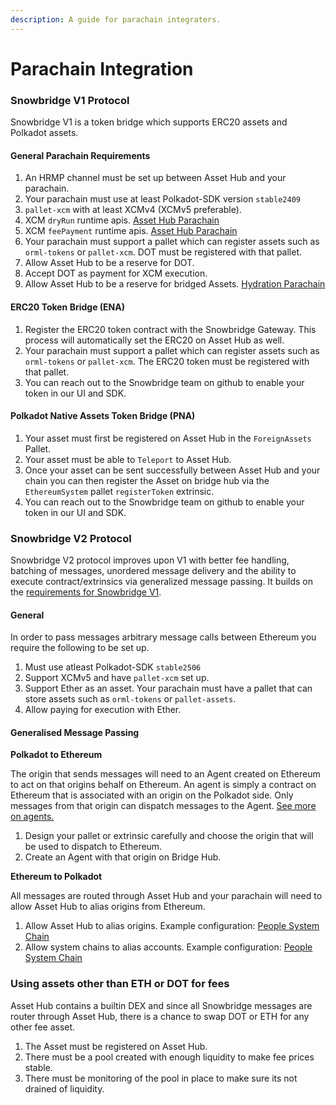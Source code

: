 ```yaml
---
description: A guide for parachain integraters.
---
```


# Parachain Integration

### Snowbridge V1 Protocol

Snowbridge V1 is a token bridge which supports ERC20 assets and Polkadot assets.

#### General Parachain Requirements

1. An HRMP channel must be set up between Asset Hub and your parachain.
2. Your parachain must use at least Polkadot-SDK version `stable2409`
3. `pallet-xcm` with at least XCMv4 (XCMv5 preferable).
4. XCM `dryRun` runtime apis. [Asset Hub Parachain](https://github.com/polkadot-fellows/runtimes/blob/d6c5bd34c51ba7f670278f19d19e53e6db5a6b48/system-parachains/asset-hubs/asset-hub-polkadot/src/lib.rs#L1769)
5. XCM `feePayment` runtime apis. [Asset Hub Parachain](https://github.com/polkadot-fellows/runtimes/blob/d6c5bd34c51ba7f670278f19d19e53e6db5a6b48/system-parachains/asset-hubs/asset-hub-polkadot/src/lib.rs#L1741)
6. Your parachain must support a pallet which can register assets such as `orml-tokens` or `pallet-xcm`. DOT must be registered with that pallet.
7. Allow Asset Hub to be a reserve for DOT.
8. Accept DOT as payment for XCM execution.
9. Allow Asset Hub to be a reserve for bridged Assets. [Hydration Parachain](https://github.com/galacticcouncil/hydration-node/pull/784)

#### ERC20 Token Bridge  (ENA)&#x20;

1. Register the ERC20 token contract with the Snowbridge Gateway. This process will automatically set the ERC20 on Asset Hub as well.
2. Your parachain must support a pallet which can register assets such as `orml-tokens` or `pallet-xcm`. The ERC20 token must be registered with that pallet.
3. You can reach out to the Snowbridge team on github to enable your token in our UI and SDK.

#### Polkadot Native Assets Token Bridge  (PNA)&#x20;

1. Your asset must first be registered on Asset Hub in the `ForeignAssets` Pallet.
2. Your asset must be able to `Teleport` to Asset Hub.
3. Once your asset can be sent successfully between Asset Hub and your chain you can then register the Asset on bridge hub via the `EthereumSystem` pallet `registerToken` extrinsic.
4. You can reach out to the Snowbridge team on github to enable your token in our UI and SDK.

### Snowbridge V2 Protocol

Snowbridge V2 protocol improves upon V1 with better fee handling, batching of messages, unordered message delivery and the ability to execute contract/extrinsics via generalized message passing. It builds on the [requirements for Snowbridge V1](parachain-integration.md#general-parachain-requirements).

#### General

In order to pass messages arbitrary message calls between Ethereum you require the following to be set up.

1. Must use atleast Polkadot-SDK `stable2506`
2. Support XCMv5 and have `pallet-xcm` set up.
3. Support Ether as an asset. Your parachain must have a pallet that can store assets such as `orml-tokens` or `pallet-assets`.
4. Allow paying for execution with Ether.

#### Generalised Message Passing

**Polkadot to Ethereum**

The origin that sends messages will need to an Agent created on Ethereum to act on that origins behalf on Ethereum. An agent is simply a contract on Ethereum that is associated with an origin on the Polkadot side. Only messages from that origin can dispatch messages to the Agent. [See more on agents.](../architecture/components.md#agent)

1. Design your pallet or extrinsic carefully and choose the origin that will be used to dispatch to Ethereum.
2. Create an Agent with that origin on Bridge Hub.

**Ethereum to Polkadot**

All messages are routed through Asset Hub and your parachain will need to allow Asset Hub to alias origins from Ethereum.

1. Allow Asset Hub to alias origins. Example configuration: [People System Chain](https://github.com/polkadot-fellows/runtimes/blob/93d62ed/system-parachains/people/people-polkadot/src/xcm_config.rs#L230)
2. Allow system chains to alias accounts. Example configuration: [People System Chain](https://github.com/polkadot-fellows/runtimes/blob/93d62ed/system-parachains/people/people-polkadot/src/xcm_config.rs#L229)

### Using assets other than ETH or DOT for fees

Asset Hub contains a builtin DEX and since all Snowbridge messages are router through Asset Hub, there is a chance to swap DOT or ETH for any other fee asset.

1. The Asset must be registered on Asset Hub.
2. There must be a pool created with enough liquidity to make fee prices stable.
3. There must be monitoring of the pool in place to make sure its not drained of liquidity.
